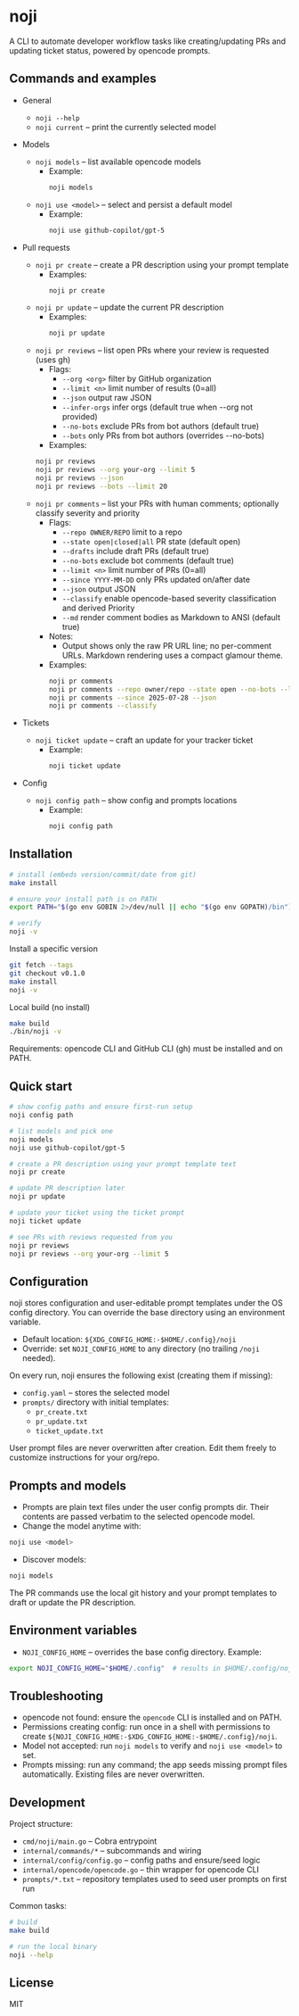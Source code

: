 # noji

A CLI to automate developer workflow tasks like creating/updating PRs and updating ticket status, powered by opencode prompts.

## Commands and examples

- General
  - `noji --help`
  - `noji current` – print the currently selected model

- Models
  - `noji models` – list available opencode models
    - Example:
      ```sh
      noji models
      ```
  - `noji use <model>` – select and persist a default model
    - Example:
      ```sh
      noji use github-copilot/gpt-5
      ```

- Pull requests
  - `noji pr create` – create a PR description using your prompt template
    - Examples:
      ```sh
      noji pr create
      ```
  - `noji pr update` – update the current PR description
    - Examples:
      ```sh
      noji pr update
      ```
   - `noji pr reviews` – list open PRs where your review is requested (uses gh)
      - Flags:
        - `--org <org>` filter by GitHub organization
        - `--limit <n>` limit number of results (0=all)
        - `--json` output raw JSON
        - `--infer-orgs` infer orgs (default true when --org not provided)
        - `--no-bots` exclude PRs from bot authors (default true)
        - `--bots` only PRs from bot authors (overrides --no-bots)
      - Examples:
       ```sh
       noji pr reviews
       noji pr reviews --org your-org --limit 5
       noji pr reviews --json
       noji pr reviews --bots --limit 20
       ```
   - `noji pr comments` – list your PRs with human comments; optionally classify severity and priority
      - Flags:
        - `--repo OWNER/REPO` limit to a repo
        - `--state open|closed|all` PR state (default open)
        - `--drafts` include draft PRs (default true)
        - `--no-bots` exclude bot comments (default true)
        - `--limit <n>` limit number of PRs (0=all)
        - `--since YYYY-MM-DD` only PRs updated on/after date
        - `--json` output JSON
        - `--classify` enable opencode-based severity classification and derived Priority
        - `--md` render comment bodies as Markdown to ANSI (default true)
      - Notes:
        - Output shows only the raw PR URL line; no per-comment URLs. Markdown rendering uses a compact glamour theme.
     - Examples:
       ```sh
       noji pr comments
       noji pr comments --repo owner/repo --state open --no-bots --limit 20
       noji pr comments --since 2025-07-28 --json
       noji pr comments --classify
       ```

- Tickets
  - `noji ticket update` – craft an update for your tracker ticket
    - Example:
      ```sh
      noji ticket update
      ```

- Config
  - `noji config path` – show config and prompts locations
    - Example:
      ```sh
      noji config path
      ```

## Installation

```sh
# install (embeds version/commit/date from git)
make install

# ensure your install path is on PATH
export PATH="$(go env GOBIN 2>/dev/null || echo "$(go env GOPATH)/bin"):$PATH"

# verify
noji -v
```

Install a specific version
```sh
git fetch --tags
git checkout v0.1.0
make install
noji -v
```

Local build (no install)
```sh
make build
./bin/noji -v
```

Requirements: opencode CLI and GitHub CLI (gh) must be installed and on PATH.


## Quick start

```sh
# show config paths and ensure first-run setup
noji config path

# list models and pick one
noji models
noji use github-copilot/gpt-5

# create a PR description using your prompt template text
noji pr create

# update PR description later
noji pr update

# update your ticket using the ticket prompt
noji ticket update

# see PRs with reviews requested from you
noji pr reviews
noji pr reviews --org your-org --limit 5
```

## Configuration

noji stores configuration and user-editable prompt templates under the OS config directory. You can override the base directory using an environment variable.

- Default location: `${XDG_CONFIG_HOME:-$HOME/.config}/noji`
- Override: set `NOJI_CONFIG_HOME` to any directory (no trailing `/noji` needed).

On every run, noji ensures the following exist (creating them if missing):

- `config.yaml` – stores the selected model
- `prompts/` directory with initial templates:
  - `pr_create.txt`
  - `pr_update.txt`
  - `ticket_update.txt`

User prompt files are never overwritten after creation. Edit them freely to customize instructions for your org/repo.

## Prompts and models

- Prompts are plain text files under the user config prompts dir. Their contents are passed verbatim to the selected opencode model.
- Change the model anytime with:

```sh
noji use <model>
```

- Discover models:

```sh
noji models
```

The PR commands use the local git history and your prompt templates to draft or update the PR description.

## Environment variables

- `NOJI_CONFIG_HOME` – overrides the base config directory. Example:

```sh
export NOJI_CONFIG_HOME="$HOME/.config"  # results in $HOME/.config/noji
```

## Troubleshooting

- opencode not found: ensure the `opencode` CLI is installed and on PATH.
- Permissions creating config: run once in a shell with permissions to create `${NOJI_CONFIG_HOME:-$XDG_CONFIG_HOME:-$HOME/.config}/noji`.
- Model not accepted: run `noji models` to verify and `noji use <model>` to set.
- Prompts missing: run any command; the app seeds missing prompt files automatically. Existing files are never overwritten.

## Development

Project structure:

- `cmd/noji/main.go` – Cobra entrypoint
- `internal/commands/*` – subcommands and wiring
- `internal/config/config.go` – config paths and ensure/seed logic
- `internal/opencode/opencode.go` – thin wrapper for opencode CLI
- `prompts/*.txt` – repository templates used to seed user prompts on first run

Common tasks:

```sh
# build
make build

# run the local binary
noji --help
```


## License

MIT
